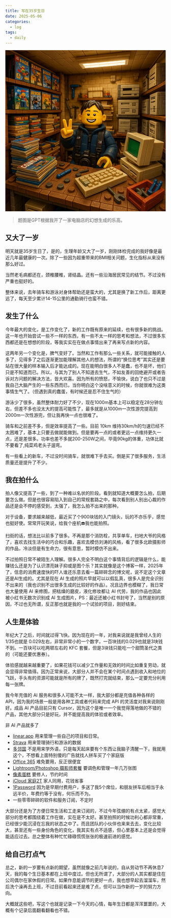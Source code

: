 ```yaml
---
title: 写在35岁生日
date: 2025-05-06
categories:
  - log
tags: 
  - daily
---
```


![](/assets/images/20250507.jpeg)

>题图是GPT根据我开了一家电脑店的幻想生成的乐高。

## 又大了一岁

明天就是35岁生日了，是的，生理年龄又大了一岁，刚刚体检完成的我好像是最近几年最健康的一次。除了一些因为超重带来的BMI相关问题，生化指标从来没有那么好过。

当然老毛病都还在，颈椎腰椎，肾结晶。还有一些沿海居民常见的结节。不过没有严重也挺好的。

整体来说，去年骑车和游泳对身体帮助还是蛮大的，尤其是换了新工作后，距离更远了，每天至少累计14-15公里的通勤骑行也蛮不错。

## 发生了什么

今年最大的变化，是工作变化了，新的工作既有原来的延续，也有很多新的挑战。这一年也开始尝试一些不一样的东西，有一些不太一样的思考和想法，不过很多东西都还是在想想的阶段，等我实实在在做点事情出来了再来写点新的内容。

这两年另一个变化是，脾气变好了。当然和工作有那么一些关系，就可能接触的人多了，见得多了之后逐渐更加能理解其他人的想法，所谓的“换位思考”其实还是要站在很大量的样本输入后才能达成的。现在能明白很多人不是蠢，也不是坏，他们只是不知道而已。所以，与其为了别人不知道去生气，不如友善的回绝避开或者告诉对方问题的解决方法，皆大欢喜。因为所有的愤怒，不愉快，说白了也只不过是我自己大脑产生的一些东西而已，当你明白这个没啥意义的时候，你就很难为这类事情生气了。（但遇到真的蠢蛋，有时候还是忍不住生气的）

游泳少了很多，虽然整体耐力好了不少，现在1000m基本上可以稳定在28分钟左右，但差不多也没太大的提高可能性了，最多就是从1000m一次性游完提高到2000m一次性游完，但让我再快一点也很难了。

骑车和之前差不多，但是效率提高了一些。目前 10km 维持30km/h的匀速已经不太困难了，基本上只要去做就能做到。但是要再一点的或者更远一点维持更久一点，还是差很多。功率也差不多就200-250W之间，毕竟90kg的体重，功体比就不要看了,纯菜鸡老头子遛弯。

有一些看上的新车，不过没时间骑车，就很难下手去买。倒是买了很多服务，生活质量还是提升了不少。

## 我在拍什么

拍人像又提高了一些，到了一种难以名状的阶段。看到就知道大概要怎么拍，后期要怎么做。但是也很容易陷入到自己的常规套路之中，每次看到别人别出心裁的作品还是会不停的感受到，太强了，我怎么拍不出来的那种。

对于设备，要求越来越低，最近买了个900块钱的入门镜头，玩的不亦乐乎，感觉也挺好使。常常开玩笑说，给我个座机☎️我也能拍照。

扫街的话，想法比以前多了很多。不再是那个消防栓，共享单车，扫地大爷的风格了，喜欢去找生活中的巧合和乐趣，喜欢去模仿刘涛的风格，看了很多北欧摄影师的作品，冷淡但是有生命力，很有意思，暂时模仿不出来。

不过拍照日常不被陌生人理解。很多人完全不明白这个事情背后的逻辑是什么，能赚钱么还是为了认识漂亮妹子抑或是图个乐？其实就像是这个博客一样，2025年了，信息的消费速度快的吓人谁还乐意去看一篇碎碎念的博文呢，说不定这个文章还是AI生成的。尤其是现在 AI 生成的照片早就可以以假乱真，很多人是完全识别不出来的（我也识别不出很多生成的比较好的作品）。况且边界也模糊了，我日常也大量使用 AI 来修图，把枯燥的磨皮，液化修妆都让 AI 代劳，我的作品也因此被小红书无数次识别成 AI 生成图片，PS：最近还被小红书封号了，当然是别的原因，不过也无所谓，反正那也就是我的一个试验的项目，刚好结束。

## 人生是体验

年纪大了之后，时间就过得飞快。因为现在的一年，对我来说就是我曾经人生的1/35也就是 0.029左右，非常非常小的一个数字，一百块钱的0.029也就是3块钱不到。一百块可以吃两顿左右的 KFC 套餐，但是3块钱只能吃一个甜筒圣代之类的（可能还要优惠券）。

体验感就越来越重要了，如果花钱可以减少工作量和无效的时间比如重复劳动，就会显得非常值得。因为正常来说，大部分人并不会在某个时间点遇到收入和地位的飞跃，手头有的资源可能就是所有的牌了，既然打完就结束，那么一定要充分利用每一张牌。

我今年充值的 AI 服务和很多人可能不太一样，我大部分都是充值各种各样的 API，因为我的场景一般是用各种工具或者代码来完成 API 的灵活度对我来说刚刚好。成品 AI 产品目前只有 Cursor，因为这个是唯一一个我觉得落地做的不错的产品，其他大部分只是好玩，并不能提高我的体验或者效率。

非 AI 产品就多了

- [linear.app](https://linear.app/) 用来管理一些自己的项目和日常。 
- [Strava](https://www.strava.com/) 用来管理骑行和游泳的数据
- [多邻国](https://www.duolingo.com/) 不是用来学外语，只是每天起床要有个东西让我脑子清醒一下，我就用这个，不想看上面特别傻的广告就找人拼车买了个家庭版
- [Office 365](https://www.office.com/) 难免要用，反正很便宜
- [Lightroom/Photoshop 摄影师套餐](https://adobe.com) 要调色和管理一年几万张图
- [像素蛋糕](https://www.pixcakeai.com/) 要修人，节约时间
- [iCloud 家庭2T](https://www.icloud.com/) 家人同用，花钱省事
- [1Password](https://1password.com/) 因为是早期付费用户，多送了我5个席位，和朋友拼车后相当于永远半价，年费约等于没有，何乐而不为。
- 一些零零碎碎的软件和服务订阅，不定时

大部分还是为了方便日常生活和工走来订阅的，不过今年弦绷的有点太紧，感觉大部分的思考都围绕着工作在做，实在是不太好。甚至拍照的时候功利心都非常重，已经很少能沉浸在忘我的状态之中了。而且团队的小伙伴也来来去去，变化比较大，甚至还有一些身份角色的变化，我其实有点不适感，但心里基本上还是会觉得能适应过去。总之整体有种忙忙碌碌慌慌张张的极速前进的感觉。

## 给自己打点气

总之，新的一岁要有点新的期望，虽然就像之前几年说的，自从劳动节不再休息7天，我的每个生日基本都在上班中度过。但也无所谓了，大部分的人其实都是住在公司偶尔在家休假的日常。如果作息能调节的更好一点，我也想早起去溜溜车，然后洗个澡再去上班，不过目前看起来还是难了点，但可以当作新的一岁的努力方向。

大概就这些吧，写这个也就是记录一下今天的心情，每年生日都是浑浑噩噩的，大概有个记录后面翻看翻看也不错。